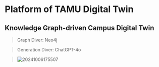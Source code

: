 # Platform of TAMU Digital Twin
## Knowledge Graph-driven Campus Digital Twin
> Graph Diver: Neo4j

> Generation Diver: ChatGPT-4o

> ![20241006175507](https://github.com/user-attachments/assets/0951380e-07ff-41dc-8212-3738b1369363)

